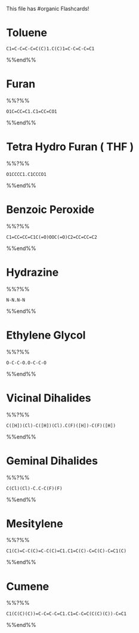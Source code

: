 This file has #organic Flashcards!
# Toluene 
```smiles
C1=C-C=C-C=C(C)1.C(C)1=C-C=C-C=C1
```
%%end%%
# Furan
%%?%%
```smiles
O1C=CC=C1.C1=CC=CO1
```
<!--SR:!2025-02-05,4,270-->
%%end%%

# Tetra Hydro Furan ( THF )
%%?%%
```smiles
O1CCCC1.C1CCCO1
```
<!--SR:!2025-02-05,4,270-->
%%end%%
# Benzoic Peroxide
%%?%%
```smiles
C1=CC=CC=C1C(=O)OOC(=O)C2=CC=CC=C2
```
<!--SR:!2025-02-05,3,250-->
%%end%%
# Hydrazine
%%?%%
```smiles
N-N.N-N
```
<!--SR:!2025-02-05,4,270-->
%%end%%

# Ethylene Glycol
%%?%%
```smiles
O-C-C-O.O-C-C-O
```
<!--SR:!2025-02-04,3,250-->
%%end%%

# Vicinal Dihalides
%%?%%
```smiles
C([H])(Cl)-C([H])(Cl).C(F)([H])-C(F)([H])
```
<!--SR:!2025-02-06,4,273-->
%%end%%

# Geminal Dihalides
%%?%%
```smiles
C(Cl)(Cl)-C.C-C(F)(F)
```
<!--SR:!2025-02-06,4,273-->
%%end%%
# Mesitylene
%%?%%

```smiles
C1(C)=C-C(C)=C-C(C)=C1.C1=C(C)-C=C(C)-C=C1(C)
```
%%end%%

# Cumene
%%?%%

```smiles
C1(C(C)(C))=C-C=C-C=C1.C1=C-C=C(C(C)(C))-C=C1
```
<!--SR:!2025-02-03,1,233-->
%%end%%